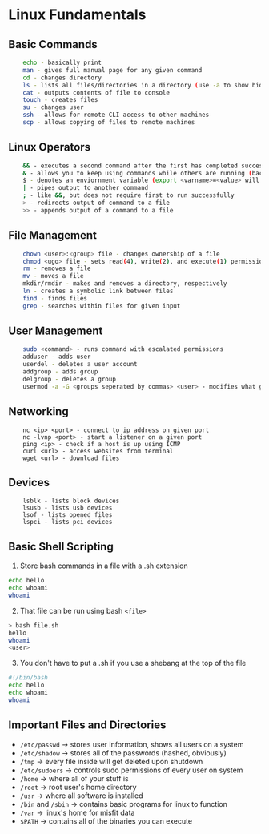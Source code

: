 # Linux Fundamentals  

## Basic Commands
```bash  
	echo - basically print  
	man - gives full manual page for any given command  
	cd - changes directory  
	ls - lists all files/directories in a directory (use -a to show hidden files)  
	cat - outputs contents of file to console  
	touch - creates files  
	su - changes user  
	ssh - allows for remote CLI access to other machines
	scp - allows copying of files to remote machines 
```

## Linux Operators
```bash
	&& - executes a second command after the first has completed successfully
	& - allows you to keep using commands while others are running (background the process)
	$ - denotes an enviornment variable (export <varname>=<value> will set a variable)  
	| - pipes output to another command  
	; - like &&, but does not require first to run successfully
	> - redirects output of command to a file
	>> - appends output of a command to a file  
```

## File Management  
```bash
	chown <user>:<group> file - changes ownership of a file  
	chmod <ugo> file - sets read(4), write(2), and execute(1) permissions  
	rm - removes a file  
	mv - moves a file  
	mkdir/rmdir - makes and removes a directory, respectively  
	ln - creates a symbolic link between files 
	find - finds files  
	grep - searches within files for given input  
```

## User Management  
```bash
	sudo <command> - runs command with escalated permissions  
	adduser - adds user
	userdel - deletes a user account
	addgroup - adds group
	delgroup - deletes a group
	usermod -a -G <groups seperated by commas> <user> - modifies what groups a user is in  
```

## Networking
```shell
	nc <ip> <port> - connect to ip address on given port
	nc -lvnp <port> - start a listener on a given port
	ping <ip> - check if a host is up using ICMP
	curl <url> - access websites from terminal
	wget <url> - download files
```

## Devices
```shell
	lsblk - lists block devices
	lsusb - lists usb devices
	lsof - lists opened files
	lspci - lists pci devices
```

## Basic Shell Scripting 
1. Store bash commands in a file with a .sh extension  
```bash
echo hello
echo whoami
whoami
```
2. That file can be run using bash `<file>`  
```bash
> bash file.sh
hello
whoami
<user>
```
3. You don't have to put a .sh if you use a shebang at the top of the file  
```bash
#!/bin/bash
echo hello
echo whoami
whoami
```

## Important Files and Directories  
- `/etc/passwd` -> stores user information, shows all users on a system  
- `/etc/shadow` -> stores all of the passwords (hashed, obviously)  
- `/tmp` -> every file inside will get deleted upon shutdown  
- `/etc/sudoers` -> controls sudo permissions of every user on system  
- `/home` -> where all of your stuff is  
- `/root` -> root user's home directory  
- `/usr` -> where all software is installed  
- `/bin` and `/sbin` -> contains basic programs for linux to function  
- `/var` -> linux's home for misfit data  
- `$PATH` -> contains all of the binaries you can execute
